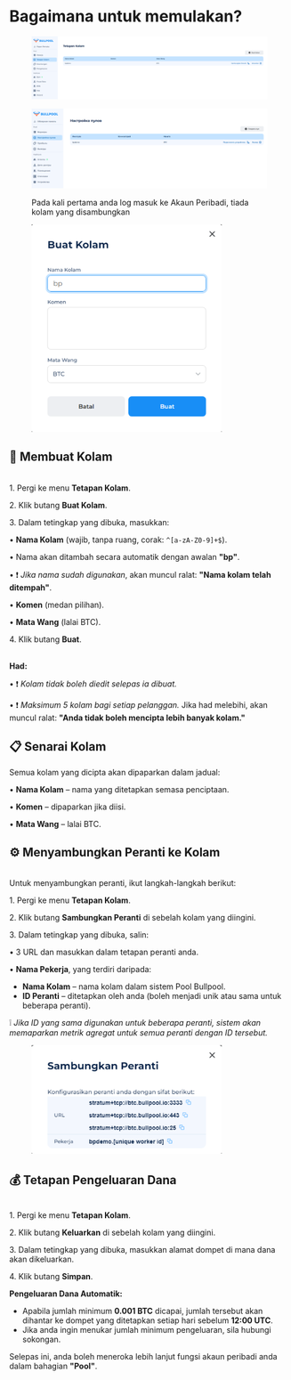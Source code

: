 # Bagaimana untuk memulakan?

<figure><img src="../.gitbook/assets/image.png" alt=""><figcaption></figcaption></figure>

<figure><img src="../.gitbook/assets/Снимок экрана 2025-02-05 175126.png" alt=""><figcaption><p>Pada kali pertama anda log masuk ke Akaun Peribadi, tiada kolam yang disambungkan</p></figcaption></figure>

<figure><img src="../.gitbook/assets/image (1).png" alt="" width="342"><figcaption></figcaption></figure>

## 🚀 Membuat Kolam

\
1\. Pergi ke menu **Tetapan Kolam**.

2\. Klik butang **Buat Kolam**.

3\. Dalam tetingkap yang dibuka, masukkan:

• **Nama Kolam** (wajib, tanpa ruang, corak: `^[a-zA-Z0-9]+$`).

• Nama akan ditambah secara automatik dengan awalan **"bp"**.

• ❗ _Jika nama sudah digunakan_, akan muncul ralat: **"Nama kolam telah ditempah"**.

• **Komen** (medan pilihan).

• **Mata Wang** (lalai BTC).

4\. Klik butang **Buat**.

\
**Had:**

• ❗ _Kolam tidak boleh diedit selepas ia dibuat._

• ❗ _Maksimum 5 kolam bagi setiap pelanggan._ Jika had melebihi, akan muncul ralat: **"Anda tidak boleh mencipta lebih banyak kolam."**

## 📋 Senarai Kolam

Semua kolam yang dicipta akan dipaparkan dalam jadual:

• **Nama Kolam** – nama yang ditetapkan semasa penciptaan.

• **Komen** – dipaparkan jika diisi.

• **Mata Wang** – lalai BTC.

## ⚙️ Menyambungkan Peranti ke Kolam

\
Untuk menyambungkan peranti, ikut langkah-langkah berikut:

1\. Pergi ke menu **Tetapan Kolam**.

2\. Klik butang **Sambungkan Peranti** di sebelah kolam yang diingini.

3\. Dalam tetingkap yang dibuka, salin:

• 3 URL dan masukkan dalam tetapan peranti anda.

• **Nama Pekerja**, yang terdiri daripada:

* **Nama Kolam** – nama kolam dalam sistem Pool Bullpool.
* **ID Peranti** – ditetapkan oleh anda (boleh menjadi unik atau sama untuk beberapa peranti).

❕ _Jika ID yang sama digunakan untuk beberapa peranti, sistem akan memaparkan metrik agregat untuk semua peranti dengan ID tersebut._

<figure><img src="../.gitbook/assets/image (2).png" alt="" width="342"><figcaption></figcaption></figure>

## 💰 Tetapan Pengeluaran Dana

\
1\. Pergi ke menu **Tetapan Kolam**.

2\. Klik butang **Keluarkan** di sebelah kolam yang diingini.

3\. Dalam tetingkap yang dibuka, masukkan alamat dompet di mana dana akan dikeluarkan.

4\. Klik butang **Simpan**.

**Pengeluaran Dana Automatik:**

* Apabila jumlah minimum **0.001 BTC** dicapai, jumlah tersebut akan dihantar ke dompet yang ditetapkan setiap hari sebelum **12:00 UTC**.
* Jika anda ingin menukar jumlah minimum pengeluaran, sila hubungi sokongan.

Selepas ini, anda boleh meneroka lebih lanjut fungsi akaun peribadi anda dalam bahagian **"Pool"**.
